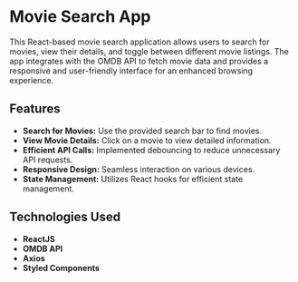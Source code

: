 # Movie Search App

This React-based movie search application allows users to search for movies, view their details, and toggle between different movie listings. The app integrates with the OMDB API to fetch movie data and provides a responsive and user-friendly interface for an enhanced browsing experience.

## Features

- **Search for Movies:** Use the provided search bar to find movies.
- **View Movie Details:** Click on a movie to view detailed information.
- **Efficient API Calls:** Implemented debouncing to reduce unnecessary API requests.
- **Responsive Design:** Seamless interaction on various devices.
- **State Management:** Utilizes React hooks for efficient state management.

## Technologies Used
- **ReactJS**
- **OMDB API**
- **Axios**
- **Styled Components**

